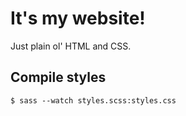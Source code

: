 # It's my website!

Just plain ol' HTML and CSS.

## Compile styles

```shell
$ sass --watch styles.scss:styles.css
```
